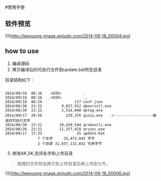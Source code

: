 

#使用手册

软件预览
---

!()[http://leeyoung-image.qiniudn.com/2014-09-18_00004.jpg]


how to use
---

1. 编译源码
2. 拷贝编译后的可执行文件到update.bat所在目录

目录结构如下：

```

2014/09/18  08:16    <DIR>          .
2014/09/18  08:16    <DIR>          ..
2014/09/18  08:29               217 conf.json
2014/06/30  23:22         9,037,912 qboxrsctl.exe
2014/06/30  23:22         2,516,040 qetag.exe
2014/09/17  20:50           229,376 qiniu.exe    <------------------编译的可执行文件
2014/06/30  23:22        10,430,544 qrsboxcli.exe
2014/06/30  23:22        11,257,928 qrsync.exe
2014/09/17  17:33                25 update.bat
               7 个文件     33,472,042 字节
               2 个目录 31,657,132,032 可用字节
```


3. 修改AK,SK,空间名字和上传目录

> 拖拽的文件将会拷贝到上传目录后再上传到七牛。


!()[http://leeyoung-image.qiniudn.com/2014-09-18_00006.jpg]